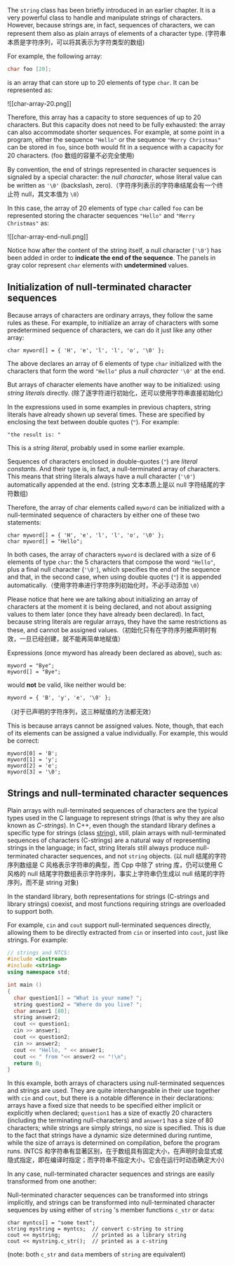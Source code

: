 The `string` class has been briefly introduced in an earlier chapter. It is a very powerful class to handle and manipulate strings of characters. However, because strings are, in fact, sequences of characters, we can represent them also as plain arrays of elements of a character type. (字符串本质是字符序列，可以将其表示为字符类型的数组)

For example, the following array:

```cpp
char foo [20];
```

is an array that can store up to 20 elements of type `char`. It can be represented as:

![[char-array-20.png]]

Therefore, this array has a capacity to store sequences of up to 20 characters. But this capacity does not need to be fully exhausted: the array can also accommodate shorter sequences. For example, at some point in a program, either the sequence `"Hello"` or the sequence `"Merry Christmas"` can be stored in `foo`, since both would fit in a sequence with a capacity for 20 characters. (foo 数组的容量不必完全使用)

By convention, the end of strings represented in character sequences is signaled by a special character: the _null character_, whose literal value can be written as `'\0'` (backslash, zero).（字符序列表示的字符串结尾会有一个终止符 null，其文本值为 `\0`）

In this case, the array of 20 elements of type `char` called `foo` can be represented storing the character sequences `"Hello"` and `"Merry Christmas"` as:

![[char-array-end-null.png]]

Notice how after the content of the string itself, a null character (`'\0'`) has been added in order to **indicate the end of the sequence**. The panels in gray color represent `char` elements with **undetermined** values.

## Initialization of null-terminated character sequences

Because arrays of characters are ordinary arrays, they follow the same rules as these. For example, to initialize an array of characters with some predetermined sequence of characters, we can do it just like any other array:

```
char myword[] = { 'H', 'e', 'l', 'l', 'o', '\0' };
```

The above declares an array of 6 elements of type `char` initialized with the characters that form the word `"Hello"` plus a _null character_ `'\0'` at the end.

But arrays of character elements have another way to be initialized: using _string literals_ directly. (除了逐字符进行初始化，还可以使用字符串直接初始化)

In the expressions used in some examples in previous chapters, string literals have already shown up several times. These are specified by enclosing the text between double quotes (`"`). For example:

```
"the result is: "
```

This is a _string literal_, probably used in some earlier example.

Sequences of characters enclosed in double-quotes (`"`) are _literal constants_. And their type is, in fact, a null-terminated array of characters. This means that string literals always have a null character (`'\0'`) automatically appended at the end. (string 文本本质上是以 null 字符结尾的字符数组)

Therefore, the array of char elements called `myword` can be initialized with a null-terminated sequence of characters by either one of these two statements:

```
char myword[] = { 'H', 'e', 'l', 'l', 'o', '\0' };
char myword[] = "Hello";
```

In both cases, the array of characters `myword` is declared with a size of 6 elements of type `char`: the 5 characters that compose the word `"Hello"`, plus a final null character (`'\0'`), which specifies the end of the sequence and that, in the second case, when using double quotes (`"`) it is appended automatically.（使用字符串进行字符序列初始化时，不必手动添加 `\0`）

Please notice that here we are talking about initializing an array of characters at the moment it is being declared, and not about assigning values to them later (once they have already been declared). In fact, because string literals are regular arrays, they have the same restrictions as these, and cannot be assigned values.（初始化只有在字符序列被声明时有效，一旦已经创建，就不能再简单地赋值）

Expressions (once myword has already been declared as above), such as:

```
myword = "Bye";
myword[] = "Bye";
```

would **not** be valid, like neither would be:

```
myword = { 'B', 'y', 'e', '\0' };
```

（对于已声明的字符序列，这三种赋值的方法都无效）

This is because arrays cannot be assigned values. Note, though, that each of its elements can be assigned a value individually. For example, this would be correct:

```
myword[0] = 'B';
myword[1] = 'y';
myword[2] = 'e';
myword[3] = '\0';
```

## Strings and null-terminated character sequences

Plain arrays with null-terminated sequences of characters are the typical types used in the C language to represent strings (that is why they are also known as _C-strings_). In C++, even though the standard library defines a specific type for strings (class [string](https://cplusplus.com/string)), still, plain arrays with null-terminated sequences of characters (C-strings) are a natural way of representing strings in the language; in fact, string literals still always produce null-terminated character sequences, and not `string` objects. (以 null 结尾的字符序列数组是 C 风格表示字符串的典型，而 Cpp 中除了 string 库，仍可以使用 C 风格的 null 结尾字符数组表示字符序列，事实上字符串仍生成以 null 结尾的字符序列，而不是 string 对象)

In the standard library, both representations for strings (C-strings and library strings) coexist, and most functions requiring strings are overloaded to support both.

For example, `cin` and `cout` support null-terminated sequences directly, allowing them to be directly extracted from `cin` or inserted into `cout`, just like strings. For example:

```cpp
// strings and NTCS:
#include <iostream> 
#include <string> 
using namespace std;

int main ()
{
  char question1[] = "What is your name? ";
  string question2 = "Where do you live? ";
  char answer1 [80];
  string answer2;
  cout << question1;
  cin >> answer1;
  cout << question2;
  cin >> answer2;
  cout << "Hello, " << answer1;
  cout << " from "<< answer2 << "!\n";
  return 0;
}
```

In this example, both arrays of characters using null-terminated sequences and strings are used. They are quite interchangeable in their use together with `cin` and `cout`, but there is a notable difference in their declarations: arrays have a fixed size that needs to be specified either implicit or explicitly when declared; `question1` has a size of exactly 20 characters (including the terminating null-characters) and `answer1` has a size of 80 characters; while strings are simply strings, no size is specified. This is due to the fact that strings have a dynamic size determined during runtime, while the size of arrays is determined on compilation, before the program runs. (NTCS 和字符串有显著区别，在于数组具有固定大小，在声明时会显式或隐式指定，即在编译时指定；而字符串不指定大小，它会在运行时动态确定大小)

In any case, null-terminated character sequences and strings are easily transformed from one another:

Null-terminated character sequences can be transformed into strings implicitly, and strings can be transformed into null-terminated character sequences by using either of `string` 's member functions `c_str` or `data`:

```
char myntcs[] = "some text";
string mystring = myntcs;  // convert c-string to string
cout << mystring;          // printed as a library string
cout << mystring.c_str();  // printed as a c-string
```

(note: both `c_str` and `data` members of `string` are equivalent)